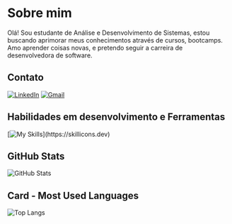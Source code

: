 # Sobre mim
Olá! Sou estudante de Análise e Desenvolvimento de Sistemas, estou buscando aprimorar meus conhecimentos através de cursos, bootcamps. Amo aprender coisas novas, e pretendo seguir a carreira de desenvolvedora de software.
## Contato

[![LinkedIn](https://img.shields.io/badge/LinkedIn-0077B5?style=for-the-badge&logo=linkedin&logoColor=white)](https://www.linkedin.com/in/nina-raquel)
[![Gmail](https://img.shields.io/badge/Gmail-333333?style=for-the-badge&logo=gmail&logoColor=red)](mailto:nynaferreira.souza@gmail.com)

## Habilidades em desenvolvimento e Ferramentas
[![My Skills](https://skillicons.dev/icons?i=java,mysql,git,idea,)](https://skillicons.dev)
 ## GitHub Stats
 ![GitHub Stats](https://github-readme-stats.vercel.app/api?username=Ninaraquel&theme=transparent&bg_color=000&border_color=30A3DC&show_icons=true&icon_color=30A3DC&title_color=E94D5F&text_color=fff)
 ## Card - Most Used Languages
 ![Top Langs](https://github-readme-stats-git-masterrstaa-rickstaa.vercel.app/api/top-langs/?username=Ninaraquel&bg_color=000&border_color=30A3DC&title_color=E94D5F&text_color=FFF)
